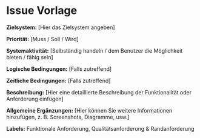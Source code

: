 # Issue Vorlage
**Zielsystem:** [Hier das Zielsystem angeben]

**Priorität:** [Muss / Soll / Wird]

**Systemaktivität:** [Selbständig handeln / dem Benutzer die Möglichkeit bieten / fähig sein]

**Logische Bedingungen:** [Falls zutreffend]

**Zeitliche Bedingungen:** [Falls zutreffend]

**Beschreibung:** [Hier eine detaillierte Beschreibung der Funktionalität oder Anforderung einfügen]

**Allgemeine Ergänzungen:** [Hier können Sie weitere Informationen hinzufügen, z. B. Screenshots, Diagramme, usw.]

**Labels:**
Funktionale Anforderung, Qualitätsanforderung & Randanforderung
